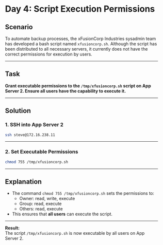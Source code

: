 # Day 4: Script Execution Permissions

## Scenario

To automate backup processes, the xFusionCorp Industries sysadmin team has developed a bash script named `xfusioncorp.sh`. Although the script has been distributed to all necessary servers, it currently does not have the correct permissions for execution by users.

---

## Task

**Grant executable permissions to the `/tmp/xfusioncorp.sh` script on App Server 2. Ensure all users have the capability to execute it.**

---

## Solution

### 1. SSH into App Server 2

```bash
ssh steve@172.16.238.11
```

---

### 2. Set Executable Permissions

```bash
chmod 755 /tmp/xfusioncorp.sh
```

---

## Explanation

- The command `chmod 755 /tmp/xfusioncorp.sh` sets the permissions to:
  - Owner: read, write, execute
  - Group: read, execute
  - Others: read, execute
- This ensures that **all users** can execute the script.

---

**Result:**  
The script `/tmp/xfusioncorp.sh` is now executable by all users on App Server 2.
